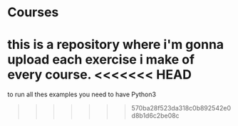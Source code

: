 # Courses
this is a repository where i'm gonna upload each exercise i make of every course.
<<<<<<< HEAD
=======

to run all thes examples you need to have Python3
>>>>>>> 570ba28f523da318c0b892542e0d8b1d6c2be08c
